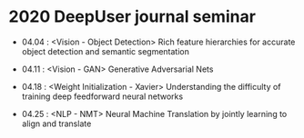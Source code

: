 # 2020 DeepUser journal seminar

- 04.04 : <Vision - Object Detection> Rich feature hierarchies for accurate object detection and semantic segmentation

- 04.11 : <Vision - GAN> Generative Adversarial Nets
- 04.18 : <Weight Initialization - Xavier> Understanding the difficulty of training deep feedforward neural networks
- 04.25 : <NLP - NMT> Neural Machine Translation by jointly learning to align and translate

